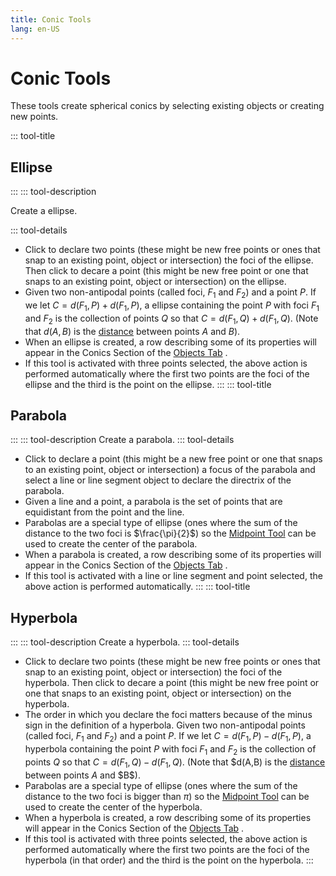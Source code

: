 ```yaml
---
title: Conic Tools
lang: en-US
---
```


# Conic Tools

These tools create spherical conics by selecting existing objects or creating new points.

::: tool-title

## Ellipse <icon-base notInline iconName="ellipse" />

:::
::: tool-description

Create a ellipse.

::: tool-details

- Click to declare two points (these might be new free points or ones that snap to an existing point, object or intersection) the foci of the ellipse. Then click to decare a point (this might be new free point or one that snaps to an existing point, object or intersection) on the ellipse.
- Given two non-antipodal points (called foci, $F_1$ and $F_2$) and a point $P$. If we let $C = d(F_1,P) +d(F_1,P)$, a ellipse containing the point $P$ with foci $F_1$ and $F_2$ is the collection of points $Q$ so that $C = d(F_1,Q)+ d(F_1,Q)$. (Note that $d(A,B)$ is the [distance](/tools/measurement.html#distance) between points $A$ and $B$).
- When an ellipse is created, a row describing some of its properties will appear in the Conics Section of the [Objects Tab](/userguide/#objects-tab) <icon-base  iconName="objectsTab"> </icon-base>.
- If this tool is activated with three points selected, the above action is performed automatically where the first two points are the foci of the ellipse and the third is the point on the ellipse.
  :::
  ::: tool-title

## Parabola

:::
::: tool-description
Create a parabola.
::: tool-details

- Click to declare a point (this might be a new free point or one that snaps to an existing point, object or intersection) a focus of the parabola and select a line or line segment object to declare the directrix of the parabola.
- Given a line and a point, a parabola is the set of points that are equidistant from the point and the line.
- Parabolas are a special type of ellipse (ones where the sum of the distance to the two foci is $\frac{\pi}{2}$) so the [Midpoint Tool](/tools/construction.html#midpoint) can be used to create the center of the parabola.
- When a parabola is created, a row describing some of its properties will appear in the Conics Section of the [Objects Tab](/userguide/#objects-tab) <icon-base  iconName="objectsTab"> </icon-base>.
- If this tool is activated with a line or line segment and point selected, the above action is performed automatically.
  :::
  ::: tool-title

## Hyperbola

:::
::: tool-description
Create a hyperbola.
::: tool-details

- Click to declare two points (these might be new free points or ones that snap to an existing point, object or intersection) the foci of the hyperbola. Then click to decare a point (this might be new free point or one that snaps to an existing point, object or intersection) on the hyperbola.
- The order in which you declare the foci matters because of the minus sign in the definition of a hyperbola. Given two non-antipodal points (called foci, $F_1$ and $F_2$) and a point $P$. If we let $C = d(F_1,P) - d(F_1,P)$, a hyperbola containing the point $P$ with foci $F_1$ and $F_2$ is the collection of points $Q$ so that $C = d(F_1,Q) - d(F_1,Q)$. (Note that $d(A,B) is the [distance](/tools/measurement.html#distance) between points $A$ and $B\$).
- Parabolas are a special type of ellipse (ones where the sum of the distance to the two foci is bigger than $\pi$) so the [Midpoint Tool](/tools/construction.html#midpoint) can be used to create the center of the hyperbola.
- When a hyperbola is created, a row describing some of its properties will appear in the Conics Section of the [Objects Tab](/userguide/#objects-tab) <icon-base  iconName="objectsTab"> </icon-base>.
- If this tool is activated with three points selected, the above action is performed automatically where the first two points are the foci of the hyperbola (in that order) and the third is the point on the hyperbola.
  :::
